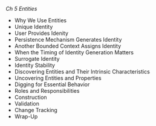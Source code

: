 *Ch  5 Entities*

- Why We Use Entities
- Unique Identity
- User Provides Idenity
- Persistence Mechanism Generates Identity
- Another Bounded Context Assigns Identity
- When the Timing of Identity Generation Matters
- Surrogate Identity
- Identity Stability
- Discovering Entities and Their Intrinsic Characteristics
- Uncovering Entities and Properties
- Digging for Essential Behavior
- Roles and Responsibilities
- Construction
- Validation
- Change Tracking
- Wrap-Up